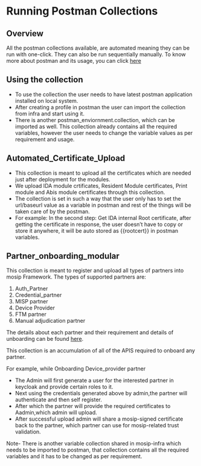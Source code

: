 # Running Postman Collections

## Overview
All the postman collections available, are automated meaning they can be run with one-click. They can also be run sequentially manually.
To know more about postman and its usage, you can click [here](https://www.postman.com/)

## Using the collection
* To use the collection the user needs to have latest postman application installed on local system.
* After creating a profile in postman the user can import the collection from infra and start using it.
* There is another postman_enviornment.collection, which can be imported as well. This collection already contains all the required variables, however the user needs to change the variable values as per requirement and usage.

## Automated_Certificate_Upload
* This collection is meant to upload all the certificates which are needed just after deployment for the modules.
* We upload IDA module crtificates, Resident Module certificates, Print module and Abis module certificates through this collection.
* The collection is set in such a way that the user only has to set the url/baseurl value as a variable in postman and rest of the things will be taken care of by the postman.
* For example:
In the second step:
Get IDA internal Root certificate, after getting the certificate in response, the user doesn’t have to copy or store it anywhere, it will be auto stored as {{rootcert}} in postman variables.

## Partner_onboarding_modular
This collection is meant to register and upload all types of partners into mosip Framework.
The types of supported partners are:

1. Auth_Partner
2. Credential_partner
3. MISP partner
4. Device Provider
5. FTM partner
6. Manual adjudication partner

 
The details about each partner and their requirement and details of unboarding can be found [here](https://nayakrounak.gitbook.io/mosip-docs/partners).

This collection is an accumulation of all of the APIS required to onboard any partner.

For example, while Onboarding Device_provider partner
* The Admin will first generate a user for the interested partner in keycloak and provide certain roles to it.
* Next using the credentials generated above by admin,the partner will authenticate and then self register.
* After which the partner will provide the required certificates to Aadmin,which admin will upload.
* After successful upload admin will share a mosip-signed certificate back to the partner, which partner can use for mosip-related trust validation.

Note- There is another variable collection shared in mosip-infra which needs to be imported to postman, that collection contains all the required variables and it has to be changed as per requirement.
